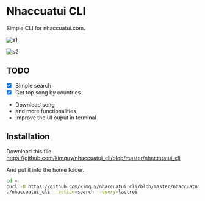 # Nhaccuatui CLI

Simple CLI for nhaccuatui.com.

![s1](https://cloud.githubusercontent.com/assets/2282642/26544985/3035190c-448e-11e7-8874-d1fe5c490eac.png)

![s2](https://cloud.githubusercontent.com/assets/2282642/26545014/4d818f18-448e-11e7-9efc-c490e893b7de.png)

## TODO

* [x] Simple search
* [x] Get top song by countries
* Download song
* and more functionalities
* Improve the UI ouput in terminal

## Installation

Download this file https://github.com/kimquy/nhaccuatui_cli/blob/master/nhaccuatui_cli

And put it into the home folder.

```bash
cd ~
curl -O https://github.com/kimquy/nhaccuatui_cli/blob/master/nhaccuatui_cli
./nhaccuatui_cli --action=search --query=lactroi
```
